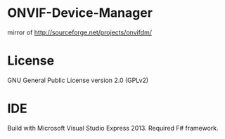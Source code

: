 # ONVIF-Device-Manager
mirror of http://sourceforge.net/projects/onvifdm/
# License
GNU General Public License version 2.0 (GPLv2)
# IDE
Build with Microsoft Visual Studio Express 2013. Required F# framework.
